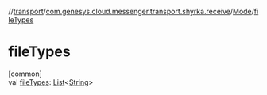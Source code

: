 //[transport](../../../index.md)/[com.genesys.cloud.messenger.transport.shyrka.receive](../index.md)/[Mode](index.md)/[fileTypes](file-types.md)

# fileTypes

[common]\
val [fileTypes](file-types.md): [List](https://kotlinlang.org/api/latest/jvm/stdlib/kotlin.collections/-list/index.html)&lt;[String](https://kotlinlang.org/api/latest/jvm/stdlib/kotlin/-string/index.html)&gt;
